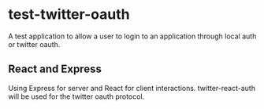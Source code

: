 # test-twitter-oauth
A test application to allow a user to login to an application through local auth or twitter oauth. 

## React and Express
Using Express for server and React for client interactions.
twitter-react-auth will be used for the twitter oauth protocol.

